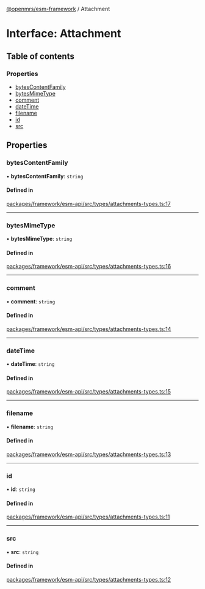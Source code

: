 [@openmrs/esm-framework](../API.md) / Attachment

# Interface: Attachment

## Table of contents

### Properties

- [bytesContentFamily](Attachment.md#bytescontentfamily)
- [bytesMimeType](Attachment.md#bytesmimetype)
- [comment](Attachment.md#comment)
- [dateTime](Attachment.md#datetime)
- [filename](Attachment.md#filename)
- [id](Attachment.md#id)
- [src](Attachment.md#src)

## Properties

### bytesContentFamily

• **bytesContentFamily**: `string`

#### Defined in

[packages/framework/esm-api/src/types/attachments-types.ts:17](https://github.com/openmrs/openmrs-esm-core/blob/main/packages/framework/esm-api/src/types/attachments-types.ts#L17)

___

### bytesMimeType

• **bytesMimeType**: `string`

#### Defined in

[packages/framework/esm-api/src/types/attachments-types.ts:16](https://github.com/openmrs/openmrs-esm-core/blob/main/packages/framework/esm-api/src/types/attachments-types.ts#L16)

___

### comment

• **comment**: `string`

#### Defined in

[packages/framework/esm-api/src/types/attachments-types.ts:14](https://github.com/openmrs/openmrs-esm-core/blob/main/packages/framework/esm-api/src/types/attachments-types.ts#L14)

___

### dateTime

• **dateTime**: `string`

#### Defined in

[packages/framework/esm-api/src/types/attachments-types.ts:15](https://github.com/openmrs/openmrs-esm-core/blob/main/packages/framework/esm-api/src/types/attachments-types.ts#L15)

___

### filename

• **filename**: `string`

#### Defined in

[packages/framework/esm-api/src/types/attachments-types.ts:13](https://github.com/openmrs/openmrs-esm-core/blob/main/packages/framework/esm-api/src/types/attachments-types.ts#L13)

___

### id

• **id**: `string`

#### Defined in

[packages/framework/esm-api/src/types/attachments-types.ts:11](https://github.com/openmrs/openmrs-esm-core/blob/main/packages/framework/esm-api/src/types/attachments-types.ts#L11)

___

### src

• **src**: `string`

#### Defined in

[packages/framework/esm-api/src/types/attachments-types.ts:12](https://github.com/openmrs/openmrs-esm-core/blob/main/packages/framework/esm-api/src/types/attachments-types.ts#L12)
